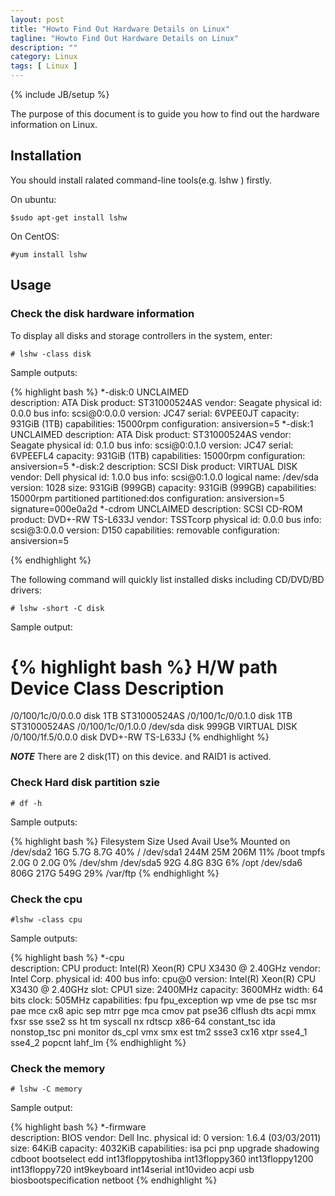 ```yaml
---
layout: post
title: "Howto Find Out Hardware Details on Linux"
tagline: "Howto Find Out Hardware Details on Linux"
description: ""
category: Linux 
tags: [ Linux ]
---
```

{% include JB/setup %}

The purpose of this document is to guide you how to find out the hardware information on Linux.


## Installation

You should install ralated command-line tools(e.g. lshw ) firstly.

On ubuntu:

	$sudo apt-get install lshw

On CentOS:

	#yum install lshw

## Usage

### Check the disk hardware information

To display all disks and storage controllers in the system, enter:

	# lshw -class disk

Sample outputs:

{% highlight bash %}
  *-disk:0 UNCLAIMED      
       description: ATA Disk
       product: ST31000524AS
       vendor: Seagate
       physical id: 0.0.0
       bus info: scsi@0:0.0.0
       version: JC47
       serial: 6VPEE0JT
       capacity: 931GiB (1TB)
       capabilities: 15000rpm
       configuration: ansiversion=5
  *-disk:1 UNCLAIMED
       description: ATA Disk
       product: ST31000524AS
       vendor: Seagate
       physical id: 0.1.0
       bus info: scsi@0:0.1.0
       version: JC47
       serial: 6VPEEFL4
       capacity: 931GiB (1TB)
       capabilities: 15000rpm
       configuration: ansiversion=5
  *-disk:2
       description: SCSI Disk
       product: VIRTUAL DISK
       vendor: Dell
       physical id: 1.0.0
       bus info: scsi@0:1.0.0
       logical name: /dev/sda
       version: 1028
       size: 931GiB (999GB)
       capacity: 931GiB (999GB)
       capabilities: 15000rpm partitioned partitioned:dos
       configuration: ansiversion=5 signature=000e0a2d
  *-cdrom UNCLAIMED
       description: SCSI CD-ROM
       product: DVD+-RW TS-L633J
       vendor: TSSTcorp
       physical id: 0.0.0
       bus info: scsi@3:0.0.0
       version: D150
       capabilities: removable
       configuration: ansiversion=5

{% endhighlight %}

The following command will quickly list installed disks including CD/DVD/BD drivers:

	# lshw -short -C disk

Sample output:

{% highlight bash %}
H/W path               Device     Class      Description
========================================================
/0/100/1c/0/0.0.0                 disk       1TB ST31000524AS
/0/100/1c/0/0.1.0                 disk       1TB ST31000524AS
/0/100/1c/0/1.0.0      /dev/sda   disk       999GB VIRTUAL DISK
/0/100/1f.5/0.0.0                 disk       DVD+-RW TS-L633J
{% endhighlight %}

***NOTE*** There are 2 disk(1T) on this device. and RAID1 is actived. 


### Check Hard disk partition szie

	# df -h

Sample outputs:

{% highlight bash %}
	Filesystem            Size  Used Avail Use% Mounted on
	/dev/sda2              16G  5.7G  8.7G  40% /
	/dev/sda1             244M   25M  206M  11% /boot
	tmpfs                 2.0G     0  2.0G   0% /dev/shm
	/dev/sda5              92G  4.8G   83G   6% /opt
	/dev/sda6             806G  217G  549G  29% /var/ftp
{% endhighlight %}


### Check the cpu

	#lshw -class cpu

Sample outputs:

{% highlight bash %}
  *-cpu                   
       description: CPU
       product: Intel(R) Xeon(R) CPU           X3430  @ 2.40GHz
       vendor: Intel Corp.
       physical id: 400
       bus info: cpu@0
       version: Intel(R) Xeon(R) CPU           X3430  @ 2.40GHz
       slot: CPU1
       size: 2400MHz
       capacity: 3600MHz
       width: 64 bits
       clock: 505MHz
       capabilities: fpu fpu_exception wp vme de pse tsc msr pae mce cx8 apic sep mtrr pge mca cmov pat pse36 clflush dts acpi mmx fxsr sse sse2 ss ht tm syscall nx rdtscp x86-64 constant_tsc ida nonstop_tsc pni monitor ds_cpl vmx smx est tm2 ssse3 cx16 xtpr sse4_1 sse4_2 popcnt lahf_lm
{% endhighlight %}



### Check the memory

	# lshw -C memory

Sample output:

{% highlight bash %}
  *-firmware              
       description: BIOS
       vendor: Dell Inc.
       physical id: 0
       version: 1.6.4 (03/03/2011)
       size: 64KiB
       capacity: 4032KiB
       capabilities: isa pci pnp upgrade shadowing cdboot bootselect edd int13floppytoshiba int13floppy360 int13floppy1200 int13floppy720 int9keyboard int14serial int10video acpi usb biosbootspecification netboot
{% endhighlight %}

